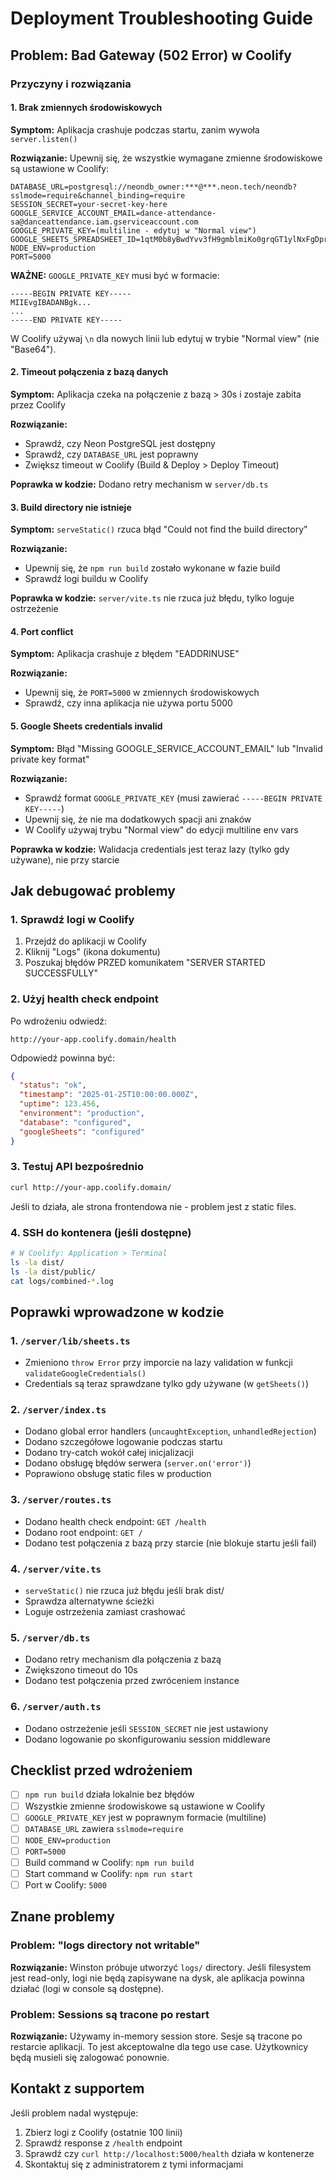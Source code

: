 # Deployment Troubleshooting Guide

## Problem: Bad Gateway (502 Error) w Coolify

### Przyczyny i rozwiązania

#### 1. Brak zmiennych środowiskowych
**Symptom:** Aplikacja crashuje podczas startu, zanim wywoła `server.listen()`

**Rozwiązanie:**
Upewnij się, że wszystkie wymagane zmienne środowiskowe są ustawione w Coolify:

```env
DATABASE_URL=postgresql://neondb_owner:***@***.neon.tech/neondb?sslmode=require&channel_binding=require
SESSION_SECRET=your-secret-key-here
GOOGLE_SERVICE_ACCOUNT_EMAIL=dance-attendance-sa@danceattendance.iam.gserviceaccount.com
GOOGLE_PRIVATE_KEY=(multiline - edytuj w "Normal view")
GOOGLE_SHEETS_SPREADSHEET_ID=1qtM0b8yBwdYvv3fH9gmblmiKo0grqGT1ylNxFgDprUvE
NODE_ENV=production
PORT=5000
```

**WAŻNE:** `GOOGLE_PRIVATE_KEY` musi być w formacie:
```
-----BEGIN PRIVATE KEY-----
MIIEvgIBADANBgk...
...
-----END PRIVATE KEY-----
```

W Coolify używaj `\n` dla nowych linii lub edytuj w trybie "Normal view" (nie "Base64").

#### 2. Timeout połączenia z bazą danych
**Symptom:** Aplikacja czeka na połączenie z bazą > 30s i zostaje zabita przez Coolify

**Rozwiązanie:**
- Sprawdź, czy Neon PostgreSQL jest dostępny
- Sprawdź, czy `DATABASE_URL` jest poprawny
- Zwiększ timeout w Coolify (Build & Deploy > Deploy Timeout)

**Poprawka w kodzie:** Dodano retry mechanism w `server/db.ts`

#### 3. Build directory nie istnieje
**Symptom:** `serveStatic()` rzuca błąd "Could not find the build directory"

**Rozwiązanie:**
- Upewnij się, że `npm run build` zostało wykonane w fazie build
- Sprawdź logi buildu w Coolify

**Poprawka w kodzie:** `server/vite.ts` nie rzuca już błędu, tylko loguje ostrzeżenie

#### 4. Port conflict
**Symptom:** Aplikacja crashuje z błędem "EADDRINUSE"

**Rozwiązanie:**
- Upewnij się, że `PORT=5000` w zmiennych środowiskowych
- Sprawdź, czy inna aplikacja nie używa portu 5000

#### 5. Google Sheets credentials invalid
**Symptom:** Błąd "Missing GOOGLE_SERVICE_ACCOUNT_EMAIL" lub "Invalid private key format"

**Rozwiązanie:**
- Sprawdź format `GOOGLE_PRIVATE_KEY` (musi zawierać `-----BEGIN PRIVATE KEY-----`)
- Upewnij się, że nie ma dodatkowych spacji ani znaków
- W Coolify używaj trybu "Normal view" do edycji multiline env vars

**Poprawka w kodzie:** Walidacja credentials jest teraz lazy (tylko gdy używane), nie przy starcie

## Jak debugować problemy

### 1. Sprawdź logi w Coolify
1. Przejdź do aplikacji w Coolify
2. Kliknij "Logs" (ikona dokumentu)
3. Poszukaj błędów PRZED komunikatem "SERVER STARTED SUCCESSFULLY"

### 2. Użyj health check endpoint
Po wdrożeniu odwiedź:
```
http://your-app.coolify.domain/health
```

Odpowiedź powinna być:
```json
{
  "status": "ok",
  "timestamp": "2025-01-25T10:00:00.000Z",
  "uptime": 123.456,
  "environment": "production",
  "database": "configured",
  "googleSheets": "configured"
}
```

### 3. Testuj API bezpośrednio
```bash
curl http://your-app.coolify.domain/
```

Jeśli to działa, ale strona frontendowa nie - problem jest z static files.

### 4. SSH do kontenera (jeśli dostępne)
```bash
# W Coolify: Application > Terminal
ls -la dist/
ls -la dist/public/
cat logs/combined-*.log
```

## Poprawki wprowadzone w kodzie

### 1. `/server/lib/sheets.ts`
- Zmieniono `throw Error` przy imporcie na lazy validation w funkcji `validateGoogleCredentials()`
- Credentials są teraz sprawdzane tylko gdy używane (w `getSheets()`)

### 2. `/server/index.ts`
- Dodano global error handlers (`uncaughtException`, `unhandledRejection`)
- Dodano szczegółowe logowanie podczas startu
- Dodano try-catch wokół całej inicjalizacji
- Dodano obsługę błędów serwera (`server.on('error')`)
- Poprawiono obsługę static files w production

### 3. `/server/routes.ts`
- Dodano health check endpoint: `GET /health`
- Dodano root endpoint: `GET /`
- Dodano test połączenia z bazą przy starcie (nie blokuje startu jeśli fail)

### 4. `/server/vite.ts`
- `serveStatic()` nie rzuca już błędu jeśli brak dist/
- Sprawdza alternatywne ścieżki
- Loguje ostrzeżenia zamiast crashować

### 5. `/server/db.ts`
- Dodano retry mechanism dla połączenia z bazą
- Zwiększono timeout do 10s
- Dodano test połączenia przed zwróceniem instance

### 6. `/server/auth.ts`
- Dodano ostrzeżenie jeśli `SESSION_SECRET` nie jest ustawiony
- Dodano logowanie po skonfigurowaniu session middleware

## Checklist przed wdrożeniem

- [ ] `npm run build` działa lokalnie bez błędów
- [ ] Wszystkie zmienne środowiskowe są ustawione w Coolify
- [ ] `GOOGLE_PRIVATE_KEY` jest w poprawnym formacie (multiline)
- [ ] `DATABASE_URL` zawiera `sslmode=require`
- [ ] `NODE_ENV=production`
- [ ] `PORT=5000`
- [ ] Build command w Coolify: `npm run build`
- [ ] Start command w Coolify: `npm run start`
- [ ] Port w Coolify: `5000`

## Znane problemy

### Problem: "logs directory not writable"
**Rozwiązanie:** Winston próbuje utworzyć `logs/` directory. Jeśli filesystem jest read-only, logi nie będą zapisywane na dysk, ale aplikacja powinna działać (logi w console są dostępne).

### Problem: Sessions są tracone po restart
**Rozwiązanie:** Używamy in-memory session store. Sesje są tracone po restarcie aplikacji. To jest akceptowalne dla tego use case. Użytkownicy będą musieli się zalogować ponownie.

## Kontakt z supportem

Jeśli problem nadal występuje:
1. Zbierz logi z Coolify (ostatnie 100 linii)
2. Sprawdź response z `/health` endpoint
3. Sprawdź czy `curl http://localhost:5000/health` działa w kontenerze
4. Skontaktuj się z administratorem z tymi informacjami
